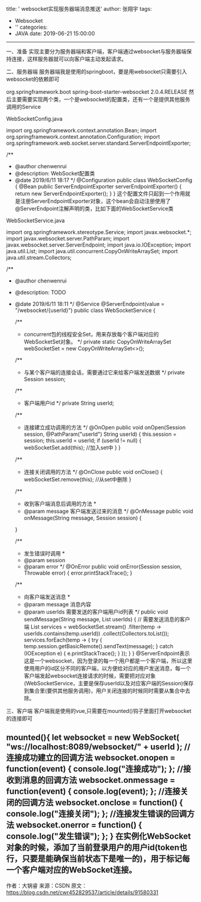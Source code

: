 title: ' websocket实现服务器端消息推送'
author: 张翔宇
tags:
  - Websocket
  - ''
categories:
  - JAVA
date: 2019-06-21 15:00:00
---
一、准备
实现主要分为服务器端和客户端，客户端通过websocket与服务器端保持连接，这样服务器就可以向客户端主动发起请求。

二、服务器端
服务器端我是使用的springboot，要是用websocket只需要引入websocket的依赖即可

<dependency>
	<groupId>org.springframework.boot</groupId>
	<artifactId>spring-boot-starter-websocket</artifactId>
	<version>2.0.4.RELEASE</version>
</dependency>
然后主要需要实现两个类，一个是websocket的配置类，还有一个是提供其他服务调用的Service

WebSocketConfig.java

import org.springframework.context.annotation.Bean;
import org.springframework.context.annotation.Configuration;
import org.springframework.web.socket.server.standard.ServerEndpointExporter;

/**
 * @author chenwenrui
 * @description: WebSocket配置类
 * @date 2019/6/11 18:17
    */
    @Configuration
    public class WebSocketConfig {
    @Bean
    public ServerEndpointExporter serverEndpointExporter() {
        return new ServerEndpointExporter();
    }
    }
    这个配置文件只起到一个作用就是注册ServerEndpointExporter对象，这个bean会自动注册使用了@ServerEndpoint注解声明的类，比如下面的WebSocketService类

WebSocketService.java

import org.springframework.stereotype.Service;
import javax.websocket.*;
import javax.websocket.server.PathParam;
import javax.websocket.server.ServerEndpoint;
import java.io.IOException;
import java.util.List;
import java.util.concurrent.CopyOnWriteArraySet;
import java.util.stream.Collectors;

/**
 * @author chenwenrui
 * @description: TODO
 * @date 2019/6/11 18:11
    */
    @Service
    @ServerEndpoint(value = "/websocket/{userId}")
    public class WebSocketService {

    /**
     * concurrent包的线程安全Set，用来存放每个客户端对应的WebSocketSet对象。
        */
        private static CopyOnWriteArraySet<WebSocketService> webSocketSet = new CopyOnWriteArraySet<>();

    /**
     * 与某个客户端的连接会话，需要通过它来给客户端发送数据
        */
        private Session session;

    /**
     * 客户端用户id
        */
        private String userId;

    /**
     * 连接建立成功调用的方法
        */
        @OnOpen
        public void onOpen(Session session, @PathParam("userId") String userId) {
        this.session = session;
        this.userId = userId;
        if (userId != null) {
            webSocketSet.add(this);     //加入set中
        }
        }

    /**
     * 连接关闭调用的方法
        */
        @OnClose
        public void onClose() {
        webSocketSet.remove(this);  //从set中删除
        }

    /**
     * 收到客户端消息后调用的方法
        *
     * @param message 客户端发送过来的消息
        */
        @OnMessage
        public void onMessage(String message, Session session) {

    }

    /**
     * 发生错误时调用
        *
     * @param session
     * @param error
        */
        @OnError
        public void onError(Session session, Throwable error) {
        error.printStackTrace();
        }

    /**
     * 向客户端发送消息
        *
     * @param message 消息内容
     * @param userIds 需要发送的客户端用户id列表
        */
        public void sendMessage(String message, List<String> userIds) {
        // 需要发送消息的客户端
        List<WebSocketService> services = webSocketSet.stream()
                .filter(temp -> userIds.contains(temp.userId))
                .collect(Collectors.toList());
        services.forEach(temp -> {
            try {
                temp.session.getBasicRemote().sendText(message);
            } catch (IOException e) {
                e.printStackTrace();
            }
        });
        }
        }
        @ServerEndpoint表示这是一个websocket，因为登录的每一个用户都是一个客户端，所以这里使用用户的id区分不同的客户端，以方便给对应的用户发送消息，每一个客户端发起websocket连接请求的时候，需要把对应对象(WebSocketService，主要是保存userId以及对应客户端的Session)保存到集合里(要供其他服务调用)，用户关闭连接的时候同时需要从集合中去除。

三、客户端
客户端我是使用的vue,只需要在mounted()钩子里面打开websocket的连接即可

mounted(){
	let websocket = new WebSocket(
		"ws://localhost:8089/websocket/" + userId
	);
	 //连接成功建立的回调方法
	websocket.onopen = function(event) {
		console.log("连接成功");
	};
	//接收到消息的回调方法
	websocket.onmessage = function(event) {
		console.log(event);
	};
	 //连接关闭的回调方法
	websocket.onclose = function() {
		console.log("连接关闭");
	};
	//连接发生错误的回调方法
	websocket.onerror = function() {
		console.log("发生错误");
	};
}
在实例化WebSocket对象的时候，添加了当前登录用户的用户id(token也行，只要是能确保当前状态下是唯一的)，用于标记每一个客户端对应的WebSocket连接。
--------------------- 
作者：大锅睿 
来源：CSDN 
原文：https://blog.csdn.net/cwr452829537/article/details/91580331 
